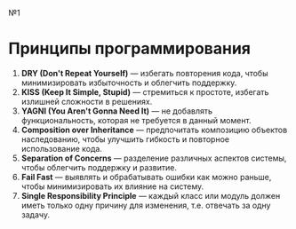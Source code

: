 №1
# Принципы программирования

1. **DRY (Don't Repeat Yourself)** — избегать повторения кода, чтобы минимизировать избыточность и облегчить поддержку.
2. **KISS (Keep It Simple, Stupid)** — стремиться к простоте, избегать излишней сложности в решениях.
3. **YAGNI (You Aren't Gonna Need It)** — не добавлять функциональность, которая не требуется в данный момент.
4. **Composition over Inheritance** — предпочитать композицию объектов наследованию, чтобы улучшить гибкость и повторное использование кода.
5. **Separation of Concerns** — разделение различных аспектов системы, чтобы облегчить поддержку и развитие.
6. **Fail Fast** — выявлять и обрабатывать ошибки как можно раньше, чтобы минимизировать их влияние на систему.
7. **Single Responsibility Principle** — каждый класс или модуль должен иметь только одну причину для изменения, т.е. отвечать за одну задачу.

